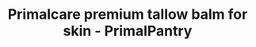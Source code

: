 ---
title: "Primalcare premium tallow balm for skin - PrimalPantry"
description: "Achieve a natural glow without the chemical nasties using primalcare beef tallow balm for skin from primalpantry"
type: custom
layout: products/tallow-skin-premium
balm-pr-hem-lav-60ml: price_1QKTaOFZRwx5tlYmHno2oVfX
balm-pr-hem-ros-60ml: price_1QKTaOFZRwx5tlYmv449y95d
balm-pr-hem-neu-60ml: price_1QKTaOFZRwx5tlYmG5qklZs8
balm-pr-hem-van-60ml: price_1QKTaOFZRwx5tlYmsNLdUH44
balm-pr-hem-patch-60ml: price_1QKTaOFZRwx5tlYmYRt1w3d8
balm-pr-hem-orang-60ml: price_1QKTaOFZRwx5tlYmoDgJYsyu
balm-pr-hem-cedar-60ml: price_1QKTaOFZRwx5tlYmacmn8liL
balm-pr-hem-aloe-60ml: price_1QKTaOFZRwx5tlYmMPCL4oCJ
balm-pr-hem-frank-60ml: price_1QKTaOFZRwx5tlYmTEYp1Zk4
balm-pr-jojo-aloe-60ml: price_1QKTaNFZRwx5tlYm7SjusDeJ
balm-pr-jojo-frank-60ml: price_1QKTaNFZRwx5tlYmFj6AlI9j
balm-pr-hem-lav-100ml: price_1QKTaOFZRwx5tlYmT7TJgxOQ
balm-pr-hem-ros-100ml: price_1QKTaOFZRwx5tlYmPKkMZAen
balm-pr-hem-neu-100ml: price_1QKTaNFZRwx5tlYmPNuhBzLD
balm-pr-hem-van-100ml: price_1QKTaNFZRwx5tlYmrHrWH92B
balm-pr-hem-patch-100ml: price_1QKTaNFZRwx5tlYm7f58jx3y
balm-pr-hem-orang-100ml: price_1QKTaNFZRwx5tlYmKxoHjcWP
balm-pr-hem-cedar-100ml: price_1QKTaNFZRwx5tlYmmkFFYeQX
balm-pr-hem-aloe-100ml: price_1QKTaNFZRwx5tlYmWk6EjkYZ
balm-pr-hem-frank-100ml: price_1QKTaNFZRwx5tlYmOmgxht2u
balm-pr-jojo-aloe-100ml: price_1QKTaNFZRwx5tlYmJGTElIB3
balm-pr-jojo-frank-100ml: price_1QKTaNFZRwx5tlYm6zXStKgP
balm-pr-hem-lav-175ml: price_1QKTaNFZRwx5tlYmJZq3DNBI
balm-pr-hem-ros-175ml: price_1QKTaNFZRwx5tlYm8TPqUrxA
balm-pr-hem-neu-175ml: price_1QKTaNFZRwx5tlYmodQuZlKU
balm-pr-hem-van-175ml: price_1QKTaNFZRwx5tlYm2dDI7djK
balm-pr-hem-patch-175ml: price_1QKTaNFZRwx5tlYmTncdmgua
balm-pr-hem-orang-175ml: price_1QKTaNFZRwx5tlYmWCQL96fl
balm-pr-hem-cedar-175ml: price_1QKTaNFZRwx5tlYmyfRdpXFB
balm-pr-hem-aloe-175ml: price_1QKTaNFZRwx5tlYmCGDUtxbe
balm-pr-hem-frank-175ml: price_1QKTaNFZRwx5tlYmiEqVaqYK
balm-pr-jojo-aloe-175ml: price_1QKTaNFZRwx5tlYmsHB1Oyk6
balm-pr-jojo-frank-175ml: price_1QKTaNFZRwx5tlYmzsFnd92l
balm-pr-hem-lav-200ml: price_1QKTaNFZRwx5tlYmRwB3n42l
balm-pr-hem-ros-200ml: price_1QKTaNFZRwx5tlYmytlKWTAq
balm-pr-hem-neu-200ml: price_1QKTaNFZRwx5tlYmyjblrnoW
balm-pr-hem-van-200ml: price_1QKTaNFZRwx5tlYm2fVbJGo9
balm-pr-hem-patch-200ml: price_1QKTaNFZRwx5tlYmLrPRR6ba
balm-pr-hem-orang-200ml: price_1QKTaNFZRwx5tlYm6DxRLUH3
balm-pr-hem-cedar-200ml: price_1QKTaNFZRwx5tlYm6ci3E7ig
balm-pr-hem-aloe-200ml: price_1QKTaNFZRwx5tlYmLpviYru1
balm-pr-hem-frank-200ml: price_1QKTaNFZRwx5tlYmIFccypaN
balm-pr-jojo-aloe-200ml: price_1QKTaNFZRwx5tlYmfNphHP1p
balm-pr-jojo-frank-200ml: price_1QKTaNFZRwx5tlYmwx8L2N1y

wipe: true
---